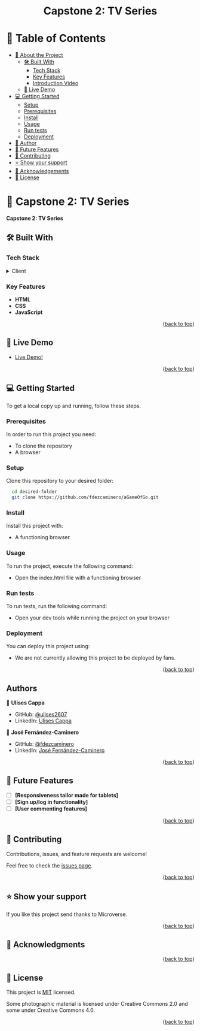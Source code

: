 <div align="center">
  <h1><b>Capstone 2: TV Series</b></h1>
</div>

# 📗 Table of Contents

- [📖 About the Project](#about-project)
  - [🛠 Built With](#built-with)
    - [Tech Stack](#tech-stack)
    - [Key Features](#key-features)
    - [Introduction Video](#Video)
  - [🚀 Live Demo](#live-demo)
- [💻 Getting Started](#getting-started)
  - [Setup](#setup)
  - [Prerequisites](#prerequisites)
  - [Install](#install)
  - [Usage](#usage)
  - [Run tests](#run-tests)
  - [Deployment](#deployment)
- [👥 Author](#author)
- [🔭 Future Features](#future-features)
- [🤝 Contributing](#contributing)
- [⭐️ Show your support](#support)
- [🙏 Acknowledgements](#acknowledgements)
- [📝 License](#license)

# 📖 Capstone 2: TV Series <a name="about-project"></a>

**Capstone 2: TV Series**

## 🛠 Built With <a name="built-with"></a>

### Tech Stack <a name="tech-stack"></a>

<details>
  <summary>Client</summary>
  <ul>
    <li>HTML</li>
    <li>CSS</li>
    <li>Git</li>
    <li>JavaScript</li>
  </ul>
</details>

### Key Features <a name="key-features"></a>

- **HTML**
- **CSS**
- **JavaScript**

<p align="right">(<a href="#readme-top">back to top</a>)</p>

## 🚀 Live Demo <a name="live-demo"></a>

- [Live Demo!](https://fdezcaminero.github.io/capstone2/dist/)

<p align="right">(<a href="#readme-top">back to top</a>)</p>

## 💻 Getting Started <a name="getting-started"></a>

To get a local copy up and running, follow these steps.

### Prerequisites

In order to run this project you need:

* To clone the repository
* A browser

### Setup

Clone this repository to your desired folder:

```sh
  cd desired-folder
  git clone https://github.com/fdezcaminero/aGameOfGo.git
```

### Install

Install this project with:

* A functioning browser

### Usage

To run the project, execute the following command:

* Open the index.html file with a functioning browser

### Run tests

To run tests, run the following command:

* Open your dev tools while running the project on your browser

### Deployment

You can deploy this project using:

* We are not currently allowing this project to be deployed by fans.

<p align="right">(<a href="#readme-top">back to top</a>)</p>

## Authors


👤 **Ulises Cappa**

- GitHub: [@ulises2607]([https://github.com/fdezcaminero](https://github.com/ulises2607))
- LinkedIn: [Ulises Cappa](https://www.linkedin.com/in/cesar-ulises-cappa-subelza/)


👤 **José Fernández-Caminero**

- GitHub: [@fdezcaminero](https://github.com/fdezcaminero)
- LinkedIn: [José Fernández-Caminero](https://www.linkedin.com/in/fdezcaminero/)

<p align="right">(<a href="#readme-top">back to top</a>)</p>

## 🔭 Future Features <a name="future-features"></a>

- [ ] **[Responsiveness tailor made for tablets]**
- [ ] **[Sign up/log in functionality]**
- [ ] **[User commenting features]**

<p align="right">(<a href="#readme-top">back to top</a>)</p>

## 🤝 Contributing <a name="contributing"></a>

Contributions, issues, and feature requests are welcome!

Feel free to check the [issues page](../../issues/).

<p align="right">(<a href="#readme-top">back to top</a>)</p>

## ⭐️ Show your support <a name="support"></a>

If you like this project send thanks to Microverse.

<p align="right">(<a href="#readme-top">back to top</a>)</p>

## 🙏 Acknowledgments <a name="acknowledgements"></a>

<p align="right">(<a href="#readme-top">back to top</a>)</p>

## 📝 License <a name="license"></a>

This project is [MIT](./MIT.md) licensed.

Some photographic material is licensed under Creative Commons 2.0 and some under Creative Commons 4.0.

<p align="right">(<a href="#readme-top">back to top</a>)</p>

